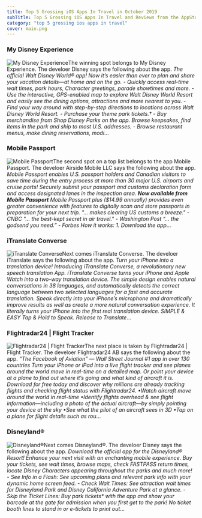 ```yaml
---
title: Top 5 Grossing iOS Apps In Travel in October 2019
subTitle: Top 5 Grossing iOS Apps In Travel and Reviews from the AppStore in October 2019.
category: "top 5 grossing ios apps in travel"
cover: main.png
---
```


### My Disney Experience

![My Disney Experience](https://is3-ssl.mzstatic.com/image/thumb/Purple123/v4/28/fd/8d/28fd8d53-a881-0613-bbd7-4d1abcc55dbb/AppIcon-0-1x_U007emarketing-0-0-GLES2_U002c0-512MB-sRGB-0-0-0-85-220-0-0-0-6.png/100x100bb.png)The winning spot belongs to My Disney Experience. The develoer Disney says the following about the app. _The official Walt Disney World® app! Now it’s easier than ever to plan and share your vacation details—at home and on the go.   -  Quickly access real-time wait times, park hours, Character greetings, parade showtimes and more.  - Use the interactive, GPS-enabled map to explore Walt Disney World Resort and easily see the dining options, attractions and more nearest to you.  - Find your way around with step-by-step directions to locations across Walt Disney World Resort.  - Purchase your theme park tickets.†   - Buy merchandise from Shop Disney Parks on the app. Browse keepsakes, find items in the park and ship to most U.S. addresses.  - Browse restaurant menus, make dining reservations, modi_...

### Mobile Passport

![Mobile Passport](https://is2-ssl.mzstatic.com/image/thumb/Purple113/v4/84/97/91/849791e3-ee89-63b5-6aa1-1dcf316d8b87/AppIcon_release-0-0-1x_U007emarketing-0-0-0-7-0-0-sRGB-0-0-0-GLES2_U002c0-512MB-85-220-0-0.png/100x100bb.png)The second spot on a top list belongs to the app Mobile Passport. The develoer Airside Mobile LLC says the following about the app. _Mobile Passport enables U.S. passport holders and Canadian visitors to save time during the entry process at more than 30 major U.S. airports and cruise ports! Securely submit your passport and customs declaration form and access designated lanes in the inspection area. ***Now available from Mobile Passport*** Mobile Passport plus ($14.99 annually) provides even greater convenience with features to digitally scan and store passports in preparation for your next trip. "... makes clearing US customs a breeze." - CNBC "... the best-kept secret in air travel." - Washington Post “... the godsend you need.” - Forbes   How it works: 1. Download the app_...

### iTranslate Converse

![iTranslate Converse](https://is1-ssl.mzstatic.com/image/thumb/Purple113/v4/d2/03/27/d2032797-b1f4-4899-cf46-1bea68804d53/AppIcon-0-0-1x_U007emarketing-0-0-0-5-0-0-sRGB-0-0-0-GLES2_U002c0-512MB-85-220-0-0.png/100x100bb.png)Next comes iTranslate Converse. The develoer iTranslate says the following about the app. _Turn your iPhone into a translation device!    Introducing iTranslate Converse, a revolutionary new speech translation App. iTranslate Converse turns your iPhone and Apple Watch into a two-way translation device. The simple design enables natural conversations in 38 languages, and automatically detects the correct language between two selected languages for a fast and accurate translation.  Speak directly into your iPhone’s microphone and dramatically improve results as well as create a more natural conversation experience. It literally turns your iPhone into the first real translation device.  SIMPLE & EASY Tap & Hold to Speak. Release to Translate_...

### Flightradar24 | Flight Tracker

![Flightradar24 | Flight Tracker](https://is2-ssl.mzstatic.com/image/thumb/Purple113/v4/e1/9f/53/e19f53de-4fb5-37d8-4f12-ed733def9532/AppIcon-0-1x_U007emarketing-0-0-GLES2_U002c0-512MB-sRGB-0-0-0-85-220-0-0-0-10.png/100x100bb.png)The next place is taken by Flightradar24 | Flight Tracker. The develoer Flightradar24 AB says the following about the app. _“The Facebook of Aviation” — Wall Street Journal #1 app in over 130 countries Turn your iPhone or iPad into a live flight tracker and see planes around the world move in real-time on a detailed map. Or point your device at a plane to find out where it’s going and what kind of aircraft it is. Download for free today and discover why millions are already tracking flights and checking flight status with Flightradar24.  •Watch aircraft move around the world in real-time •Identify flights overhead & see flight information—including a photo of the actual aircraft—by simply pointing your device at the sky  •See what the pilot of an aircraft sees in 3D  •Tap on a plane for flight details such as rou_...

### Disneyland®

![Disneyland®](https://is3-ssl.mzstatic.com/image/thumb/Purple113/v4/d3/29/46/d329468e-90e5-e3ab-5e07-4d0fe1732d86/AppIcon-0-1x_U007emarketing-0-0-GLES2_U002c0-512MB-sRGB-0-0-0-85-220-0-0-0-5.png/100x100bb.png)Next comes Disneyland®. The develoer Disney says the following about the app. _Download the official app for the Disneyland® Resort! Enhance your next visit with an enchanting mobile experience. Buy your tickets, see wait times, browse maps, check FASTPASS return times, locate Disney Characters appearing throughout the parks and much more!  - See Info in a Flash: See upcoming plans and relevant park info with your dynamic home screen feed.  - Check Wait Times: See attraction wait times for Disneyland Park and Disney California Adventure Park at a glance.  - Skip the Ticket Lines: Buy park tickets* with the app and show your barcode at the gate for admission when you first get to the park! No ticket booth lines to stand in or e-tickets to print out_...

